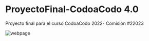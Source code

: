 # ProyectoFinal-CodoaCodo 4.0
Proyecto final para el curso CodoaCodo 2022- Comisión #22023


![webpage](https://github.com/EmiVargas/ProyectoFinal-CodoaCodo/assets/89800408/eb64a23b-3134-4141-a059-77c9588c416c)
